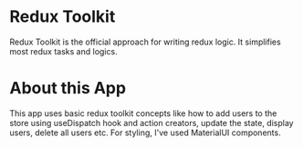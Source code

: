# Redux Toolkit
Redux Toolkit is the official approach for writing redux logic. It simplifies most redux tasks and logics.

# About this App
This app uses basic redux toolkit concepts like how to add users to the store using useDispatch hook and action creators, update the state, display users, delete all users etc.
For styling, I've used MaterialUI components.
